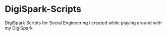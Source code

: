 # DigiSpark-Scripts

DigiSpark Scripts for Social Engineering i created while playing around with my DigiSpark
